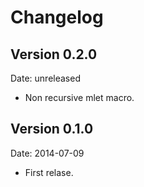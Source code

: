 # Changelog #

## Version 0.2.0 ##

Date: unreleased

- Non recursive mlet macro.


## Version 0.1.0 ##

Date: 2014-07-09

- First relase.
